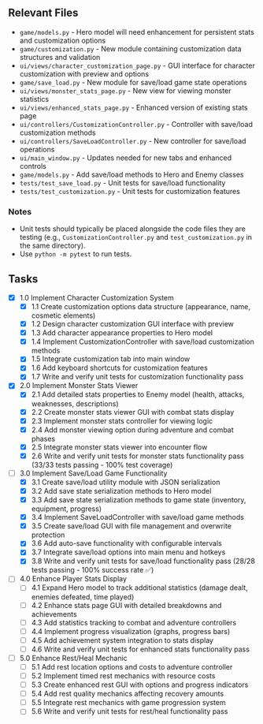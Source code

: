 ## Relevant Files

- `game/models.py` - Hero model will need enhancement for persistent stats and customization options
- `game/customization.py` - New module containing customization data structures and validation
- `ui/views/character_customization_page.py` - GUI interface for character customization with preview and options
- `game/save_load.py` - New module for save/load game state operations
- `ui/views/monster_stats_page.py` - New view for viewing monster statistics
- `ui/views/enhanced_stats_page.py` - Enhanced version of existing stats page
- `ui/controllers/CustomizationController.py` - Controller with save/load customization methods
- `ui/controllers/SaveLoadController.py` - New controller for save/load operations
- `ui/main_window.py` - Updates needed for new tabs and enhanced controls
- `game/models.py` - Add save/load methods to Hero and Enemy classes
- `tests/test_save_load.py` - Unit tests for save/load functionality
- `tests/test_customization.py` - Unit tests for customization features

### Notes

- Unit tests should typically be placed alongside the code files they are testing (e.g., `CustomizationController.py` and `test_customization.py` in the same directory).
- Use `python -m pytest` to run tests.

## Tasks

- [x] 1.0 Implement Character Customization System
  - [x] 1.1 Create customization options data structure (appearance, name, cosmetic elements)
  - [x] 1.2 Design character customization GUI interface with preview
  - [x] 1.3 Add character appearance properties to Hero model
  - [x] 1.4 Implement CustomizationController with save/load customization methods
  - [x] 1.5 Integrate customization tab into main window
  - [x] 1.6 Add keyboard shortcuts for customization features
  - [x] 1.7 Write and verify unit tests for customization functionality pass
- [x] 2.0 Implement Monster Stats Viewer
  - [x] 2.1 Add detailed stats properties to Enemy model (health, attacks, weaknesses, descriptions)
  - [x] 2.2 Create monster stats viewer GUI with combat stats display
  - [x] 2.3 Implement monster stats controller for viewing logic
  - [x] 2.4 Add monster viewing option during adventure and combat phases
  - [x] 2.5 Integrate monster stats viewer into encounter flow
  - [x] 2.6 Write and verify unit tests for monster stats functionality pass (33/33 tests passing - 100% test coverage)
- [ ] 3.0 Implement Save/Load Game Functionality
  - [x] 3.1 Create save/load utility module with JSON serialization
  - [x] 3.2 Add save state serialization methods to Hero model
  - [x] 3.3 Add save state serialization methods to game state (inventory, equipment, progress)
  - [x] 3.4 Implement SaveLoadController with save/load game methods
  - [x] 3.5 Create save/load GUI with file management and overwrite protection
  - [x] 3.6 Add auto-save functionality with configurable intervals
  - [x] 3.7 Integrate save/load options into main menu and hotkeys
  - [x] 3.8 Write and verify unit tests for save/load functionality pass (28/28 tests passing - 100% success rate ✅)
- [ ] 4.0 Enhance Player Stats Display
  - [ ] 4.1 Expand Hero model to track additional statistics (damage dealt, enemies defeated, time played)
  - [ ] 4.2 Enhance stats page GUI with detailed breakdowns and achievements
  - [ ] 4.3 Add statistics tracking to combat and adventure controllers
  - [ ] 4.4 Implement progress visualization (graphs, progress bars)
  - [ ] 4.5 Add achievement system integration to stats display
  - [ ] 4.6 Write and verify unit tests for enhanced stats functionality pass
- [ ] 5.0 Enhance Rest/Heal Mechanic
  - [ ] 5.1 Add rest location options and costs to adventure controller
  - [ ] 5.2 Implement timed rest mechanics with resource costs
  - [ ] 5.3 Create enhanced rest GUI with options and progress indicators
  - [ ] 5.4 Add rest quality mechanics affecting recovery amounts
  - [ ] 5.5 Integrate rest mechanics with game progression system
  - [ ] 5.6 Write and verify unit tests for rest/heal functionality pass
